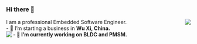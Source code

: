 ### Hi there 👋
<img align="right" src="https://github-readme-stats.vercel.app/api?username=luck4ever&show_icons=true&count_private=true" />
I am a professional Embedded Software Engineer.</br>
- 🔭 I’m starting a business in <b>Wu Xi, China.</br>
- 🌱 I’m currently working on BLDC and PMSM.
<img align="left" src="https://github-readme-stats.vercel.app/api/top-langs/?username=luck4ever&layout=compact" />
